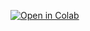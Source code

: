[![Open in Colab](https://colab.research.google.com/assets/colab-badge.svg)](https://colab.research.google.com/github/DenzelNero123/CCS-/blob/main/Assignment.ipynb)
